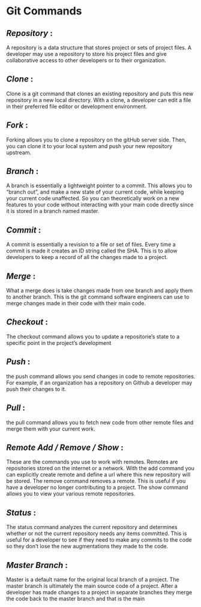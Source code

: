 # Git Commands

## ***Repository*** :
A repository is a data structure that stores project or sets of project files. 
A developer may use a repository to store his project files and give collaborative access 
to other developers or to their organization. 

## ***Clone*** :
Clone is a git command that clones an existing repository and puts this new repository in a new local directory. 
With a clone, a developer can edit a file in their preferred file editor or development environment. 

## ***Fork*** :
Forking allows you to clone a repository on the gitHub server side. 
Then, you can clone it to your local system and push your new repository upstream. 

## ***Branch*** :
A branch is essentially a lightweight pointer to a commit. 
This allows you to “branch out”, and make a new state of your current code,
while keeping your current code unaffected. 
So you can theoretically work on a new features to your code
without interacting with your main code directly since it is stored in a branch named master.

## ***Commit*** :
A commit is essentially a revision to a file or set of files. 
Every time a commit is made it creates an ID string called the SHA. 
This is to allow developers to keep a record of all the changes made to a project.

## ***Merge*** :
What a merge does is take changes made from one branch and apply them to another branch. 
This is the git command software engineers can use to merge changes made in their code with their main code. 

## ***Checkout*** :
The checkout command allows you to update a repositorie’s state to a specific point in the project’s development 

## ***Push*** :
the push command allows you send changes in code to remote repositories. 
For example, if an organization has a repository on Github a developer may push their changes to it.   

## ***Pull*** :
the pull command allows you to fetch new code from other remote files and merge them with your current work. 

## ***Remote Add / Remove / Show*** :
These are the commands you use to work with remotes. 
Remotes are repositories stored on the internet or a network. 
With the add command you can explicitly create remote and define a url where this new repository will be stored. 
The remove command removes a remote. This is useful if you have a developer no longer contributing to a project. 
The show command allows you to view your various remote repositories. 

## ***Status*** :
The status command analyzes the current repository and determines whether or not the current repository needs any items committed. 
This is useful for a developer to see if they need to make any commits to the code so they don’t lose the new augmentations they made to the code. 

## ***Master Branch*** :
Master is a default name for the original local branch of a project. 
The master branch is ultimately the main source code of a project. 
After a developer has made changes to a project in separate branches 
they merge the code back to the master branch and that is the main 
